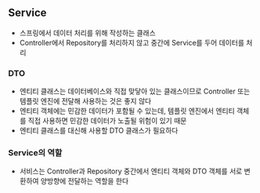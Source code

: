 ## Service
- 스프링에서 데이터 처리를 위해 작성하는 클래스
- Controller에서 Repository를 처리하지 않고 중간에 Service를 두어 데이터를 처리

### DTO
- 엔티티 클래스는 데이터베이스와 직접 맞닿아 있는 클래스이므로 Controller 또는 템플릿 엔진에 전달해 사용하는 것은 좋지 않다
- 엔티티 객체에는 민감한 데이터가 포함될 수 있는데, 템플릿 엔진에서 엔티티 객체를 직접 사용하면 민감한 데이터가 노출될 위험이 있기 때문
- 엔티티 클래스를 대신해 사용할 DTO 클래스가 필요하다

### Service의 역할
- 서비스는 Controller과 Repository 중간에서 엔티티 객체와 DTO 객체를 서로 변환하여 양방향에 전달하는 역할을 한다